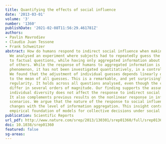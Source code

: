 ```yaml
---
title: Quantifying the effects of social influence
date: '2013-03-01'
volume: '3'
number: '1360'
publishDate: '2021-02-08T11:56:29.461781Z'
authors:
- Pavlin Mavrodiev
- Claudio Juan Tessone
- Frank Schweitzer
abstract: How do humans respond to indirect social influence when making decisions?
  We analysed an experiment where subjects had to repeatedly guess the correct answer
  to factual questions, while having only aggregated information about the answers
  of others. While the response of humans to aggregated information is a widely observed
  phenomenon, it has not been investigated quantitatively, in a controlled setting.
  We found that the adjustment of individual guesses depends linearly on the distance
  to the mean of all guesses. This is a remarkable, and yet surprisingly simple, statistical
  regularity. It holds across all questions analysed, even though the correct answers
  differ in several orders of magnitude. Our finding supports the assumption that
  individual diversity does not affect the response to indirect social influence.
  It also complements previous results on the nonlinear response in information-rich
  scenarios. We argue that the nature of the response to social influence crucially
  changes with the level of information aggregation. This insight contributes to the
  empirical foundation of models for collective decisions under social influence.
publication: Scientific Reports
url_pdf: http://www.nature.com/srep/2013/130301/srep01360/full/srep01360.html
doi: 10.1038/srep01360
featured: false
sg-areas:
---
```

